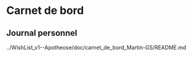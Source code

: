 # Carnet de bord

## Journal personnel

../WishList_v1--Apotheose/doc/carnet_de_bord_Martin-GS/README.md
